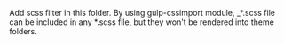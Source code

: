 Add scss filter in this folder.
By using gulp-cssimport module, _*.scss file can be included in any *.scss file, but they won't be rendered into theme folders.
